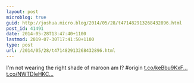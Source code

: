 ```yaml
---
layout: post
microblog: true
guid: http://joshua.micro.blog/2014/05/28/t471482913268432896.html
post_id: 41491
date: 2014-05-28T13:47:40+1100
lastmod: 2019-07-30T17:41:50+1100
type: post
url: /2014/05/28/t471482913268432896.html
---
```

I'm not wearing the right shade of maroon am I? #origin [t.co/keBbu9KxF...](http://t.co/keBbu9KxFD) [t.co/NWTDIeHKC...](http://t.co/NWTDIeHKC8)
